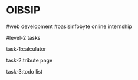 # OIBSIP
#web development
#oasisinfobyte online internship

#level-2 tasks

task-1:calculator

task-2:tribute page

task-3:todo list
